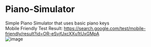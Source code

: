 # Piano-Simulator

Simple Piano Simulator that uses basic piano keys <br>
Mobile Friendly Test Result: https://search.google.com/test/mobile-friendly/result?id=OR-eSvjfJxcXXu1tUxGMpA <br>
![image](https://user-images.githubusercontent.com/82281497/184502425-25cc671e-92b9-4425-9309-b1a820e6c04f.png)
